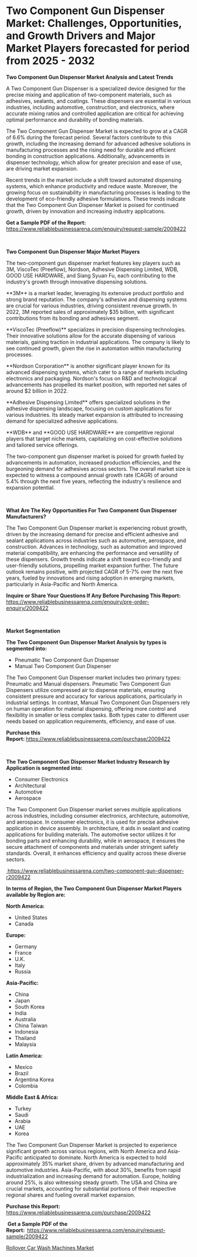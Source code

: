 <p><h1>Two Component Gun Dispenser Market: Challenges, Opportunities, and Growth Drivers and Major Market Players forecasted for period from 2025 - 2032</h1></p><p><strong>Two Component Gun Dispenser Market Analysis and Latest Trends</strong></p>
<p><p>A Two Component Gun Dispenser is a specialized device designed for the precise mixing and application of two-component materials, such as adhesives, sealants, and coatings. These dispensers are essential in various industries, including automotive, construction, and electronics, where accurate mixing ratios and controlled application are critical for achieving optimal performance and durability of bonding materials.</p><p>The Two Component Gun Dispenser Market is expected to grow at a CAGR of 6.6% during the forecast period. Several factors contribute to this growth, including the increasing demand for advanced adhesive solutions in manufacturing processes and the rising need for durable and efficient bonding in construction applications. Additionally, advancements in dispenser technology, which allow for greater precision and ease of use, are driving market expansion.</p><p>Recent trends in the market include a shift toward automated dispensing systems, which enhance productivity and reduce waste. Moreover, the growing focus on sustainability in manufacturing processes is leading to the development of eco-friendly adhesive formulations. These trends indicate that the Two Component Gun Dispenser Market is poised for continued growth, driven by innovation and increasing industry applications.</p></p>
<p><strong>Get a Sample PDF of the Report:&nbsp;</strong> <a href="https://www.reliablebusinessarena.com/enquiry/request-sample/2009422?utm_campaign=2452&utm_medium=2&utm_source=Github&utm_content=ia&utm_term=02032025&utm_id=two-component-gun-dispenser">https://www.reliablebusinessarena.com/enquiry/request-sample/2009422</a></p>
<p>&nbsp;</p>
<p><strong>Two Component Gun Dispenser Major Market Players</strong></p>
<p><p>The two-component gun dispenser market features key players such as 3M, ViscoTec (Preeflow), Nordson, Adhesive Dispensing Limited, WDB, GOOD USE HARDWARE, and Siang Syuan Fu, each contributing to the industry's growth through innovative dispensing solutions.</p><p>**3M** is a market leader, leveraging its extensive product portfolio and strong brand reputation. The company's adhesive and dispensing systems are crucial for various industries, driving consistent revenue growth. In 2022, 3M reported sales of approximately $35 billion, with significant contributions from its bonding and adhesives segment.</p><p>**ViscoTec (Preeflow)** specializes in precision dispensing technologies. Their innovative solutions allow for the accurate dispensing of various materials, gaining traction in industrial applications. The company is likely to see continued growth, given the rise in automation within manufacturing processes.</p><p>**Nordson Corporation** is another significant player known for its advanced dispensing systems, which cater to a range of markets including electronics and packaging. Nordson's focus on R&D and technological advancements has propelled its market position, with reported net sales of around $2 billion in 2022.</p><p>**Adhesive Dispensing Limited** offers specialized solutions in the adhesive dispensing landscape, focusing on custom applications for various industries. Its steady market expansion is attributed to increasing demand for specialized adhesive applications.</p><p>**WDB** and **GOOD USE HARDWARE** are competitive regional players that target niche markets, capitalizing on cost-effective solutions and tailored service offerings.</p><p>The two-component gun dispenser market is poised for growth fueled by advancements in automation, increased production efficiencies, and the burgeoning demand for adhesives across sectors. The overall market size is expected to witness a compound annual growth rate (CAGR) of around 5.4% through the next five years, reflecting the industry's resilience and expansion potential.</p></p>
<p>&nbsp;</p>
<p><strong>What Are The Key Opportunities For Two Component Gun Dispenser Manufacturers?</strong></p>
<p><p>The Two Component Gun Dispenser market is experiencing robust growth, driven by the increasing demand for precise and efficient adhesive and sealant applications across industries such as automotive, aerospace, and construction. Advances in technology, such as automation and improved material compatibility, are enhancing the performance and versatility of these dispensers. Growth trends indicate a shift toward eco-friendly and user-friendly solutions, propelling market expansion further. The future outlook remains positive, with projected CAGR of 5-7% over the next five years, fueled by innovations and rising adoption in emerging markets, particularly in Asia-Pacific and North America.</p></p>
<p><strong>Inquire or Share Your Questions If Any Before Purchasing This Report:</strong> <a href="https://www.reliablebusinessarena.com/enquiry/pre-order-enquiry/2009422?utm_campaign=2452&utm_medium=2&utm_source=Github&utm_content=ia&utm_term=02032025&utm_id=two-component-gun-dispenser">https://www.reliablebusinessarena.com/enquiry/pre-order-enquiry/2009422</a></p>
<p>&nbsp;</p>
<p><strong>Market Segmentation</strong></p>
<p><strong>The Two Component Gun Dispenser Market Analysis by types is segmented into:</strong></p>
<p><ul><li>Pneumatic Two Component Gun Dispenser</li><li>Manual Two Component Gun Dispenser</li></ul></p>
<p><p>The Two Component Gun Dispenser market includes two primary types: Pneumatic and Manual dispensers. Pneumatic Two Component Gun Dispensers utilize compressed air to dispense materials, ensuring consistent pressure and accuracy for various applications, particularly in industrial settings. In contrast, Manual Two Component Gun Dispensers rely on human operation for material dispensing, offering more control and flexibility in smaller or less complex tasks. Both types cater to different user needs based on application requirements, efficiency, and ease of use.</p></p>
<p><strong>Purchase this Report:&nbsp;</strong><a href="https://www.reliablebusinessarena.com/purchase/2009422?utm_campaign=2452&utm_medium=2&utm_source=Github&utm_content=ia&utm_term=02032025&utm_id=two-component-gun-dispenser">https://www.reliablebusinessarena.com/purchase/2009422</a></p>
<p>&nbsp;</p>
<p><strong>The Two Component Gun Dispenser Market Industry Research by Application is segmented into:</strong></p>
<p><ul><li>Consumer Electronics</li><li>Architectural</li><li>Automotive</li><li>Aerospace</li></ul></p>
<p><p>The Two Component Gun Dispenser market serves multiple applications across industries, including consumer electronics, architecture, automotive, and aerospace. In consumer electronics, it is used for precise adhesive application in device assembly. In architecture, it aids in sealant and coating applications for building materials. The automotive sector utilizes it for bonding parts and enhancing durability, while in aerospace, it ensures the secure attachment of components and materials under stringent safety standards. Overall, it enhances efficiency and quality across these diverse sectors.</p></p>
<p><a href="https://www.reliablebusinessarena.com/two-component-gun-dispenser-r2009422?utm_campaign=2452&utm_medium=2&utm_source=Github&utm_content=ia&utm_term=02032025&utm_id=two-component-gun-dispenser">&nbsp;https://www.reliablebusinessarena.com/two-component-gun-dispenser-r2009422</a></p>
<p><strong>In terms of Region, the Two Component Gun Dispenser Market Players available by Region are:</strong></p>
<p>
    <p> <strong> North America: </strong>
        <ul>
            <li>United States</li>
            <li>Canada</li>
        </ul>
        </p> 
    <p> <strong> Europe: </strong>
        <ul>
            <li>Germany</li>
            <li>France</li>
            <li>U.K.</li>
            <li>Italy</li>
            <li>Russia</li>
        </ul>
        </p> 
    <p> <strong> Asia-Pacific: </strong>
        <ul>
            <li>China</li>
            <li>Japan</li>
            <li>South Korea</li>
            <li>India</li>
            <li>Australia</li>
            <li>China Taiwan</li>
            <li>Indonesia</li>
            <li>Thailand</li>
            <li>Malaysia</li>
        </ul>
        </p> 
    <p> <strong> Latin America: </strong>
        <ul>
            <li>Mexico</li>
            <li>Brazil</li>
            <li>Argentina Korea</li>
            <li>Colombia</li>
        </ul>
        </p> 
    <p> <strong> Middle East & Africa: </strong>
        <ul>
            <li>Turkey</li>
            <li>Saudi</li>
            <li>Arabia</li>
            <li>UAE</li>
            <li>Korea</li>
        </ul>
    </p>
    </p>
<p><p>The Two Component Gun Dispenser Market is projected to experience significant growth across various regions, with North America and Asia-Pacific anticipated to dominate. North America is expected to hold approximately 35% market share, driven by advanced manufacturing and automotive industries. Asia-Pacific, with about 30%, benefits from rapid industrialization and increasing demand for automation. Europe, holding around 25%, is also witnessing steady growth. The USA and China are crucial markets, accounting for substantial portions of their respective regional shares and fueling overall market expansion.</p></p>
<p><strong>Purchase this Report: </strong><a href="https://www.reliablebusinessarena.com/purchase/2009422?utm_campaign=2452&utm_medium=2&utm_source=Github&utm_content=ia&utm_term=02032025&utm_id=two-component-gun-dispenser">https://www.reliablebusinessarena.com/purchase/2009422</a></p>
<p>&nbsp;<strong>Get a Sample PDF of the Report:&nbsp;&nbsp;</strong><a href="https://www.reliablebusinessarena.com/enquiry/request-sample/2009422?utm_campaign=2452&utm_medium=2&utm_source=Github&utm_content=ia&utm_term=02032025&utm_id=two-component-gun-dispenser">https://www.reliablebusinessarena.com/enquiry/request-sample/2009422</a></p>
<p><strong></strong></p>
<p><p><a href="https://github.com/alberthagorsuch/Market-Research-Report-List-1/blob/main/rollover-car-wash-machines-market.md?utm_campaign=2452&utm_medium=2&utm_source=Github&utm_content=ia&utm_term=02032025&utm_id=two-component-gun-dispenser">Rollover Car Wash Machines Market</a></p></p>